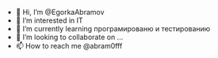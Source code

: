 - 👋 Hi, I’m @EgorkaAbramov
- 👀 I’m interested in IT
- 🌱 I’m currently learning програмированю и тестированию
- 💞️ I’m looking to collaborate on ...
- 📫 How to reach me @abram0fff

<!---
EgorkaAbramov/EgorkaAbramov is a ✨ special ✨ repository because its `README.md` (this file) appears on your GitHub profile.
You can click the Preview link to take a look at your changes.
--->
